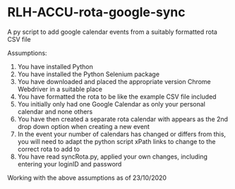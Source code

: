 # RLH-ACCU-rota-google-sync
A py script to add google calendar events from a suitably formatted rota CSV file

Assumptions:
1. You have installed Python
2. You have installed the Python Selenium package
3. You have downloaded and placed the appropriate version Chrome Webdriver in a suitable place
4. You have formatted the rota to be like the example CSV file included
5. You initially only had one Google Calendar as only your personal calendar and none others
6. You have then created a separate rota calendar with appears as the 2nd drop down option when creating a new event
7. In the event your number of calendars has changed or differs from this, you will need to adapt the python script xPath links to change to the correct rota to add to
8. You have read syncRota.py, applied your own changes, including entering your loginID and password

Working with the above assumptions as of 23/10/2020

